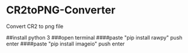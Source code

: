 # CR2toPNG-Converter
Convert CR2 to png file

##install python 3
###open terminal <administrator>
####paste "pip install rawpy"
  push enter
####paste "pip install imageio"
  push enter
